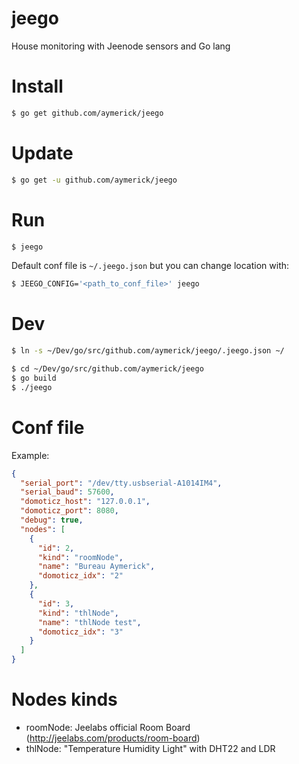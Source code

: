 jeego
=====

House monitoring with Jeenode sensors and Go lang


Install
=======

```bash
$ go get github.com/aymerick/jeego
```


Update
======

```bash
$ go get -u github.com/aymerick/jeego
```


Run
===

```bash
$ jeego
```

Default conf file is `~/.jeego.json` but you can change location with:

```bash
$ JEEGO_CONFIG='<path_to_conf_file>' jeego
```


Dev
===

```bash
$ ln -s ~/Dev/go/src/github.com/aymerick/jeego/.jeego.json ~/
```

```bash
$ cd ~/Dev/go/src/github.com/aymerick/jeego
$ go build
$ ./jeego
```


Conf file
=========

Example:

```json
{
  "serial_port": "/dev/tty.usbserial-A1014IM4",
  "serial_baud": 57600,
  "domoticz_host": "127.0.0.1",
  "domoticz_port": 8080,
  "debug": true,
  "nodes": [
    {
      "id": 2,
      "kind": "roomNode",
      "name": "Bureau Aymerick",
      "domoticz_idx": "2"
    },
    {
      "id": 3,
      "kind": "thlNode",
      "name": "thlNode test",
      "domoticz_idx": "3"
    }
  ]
}
```


Nodes kinds
===========

- roomNode: Jeelabs official Room Board (http://jeelabs.com/products/room-board)
- thlNode: "Temperature Humidity Light" with DHT22 and LDR
